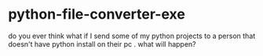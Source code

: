 # python-file-converter-exe
do you ever think what if I send some of my python projects to a person that doesn't have python install on their pc . what will happen? 
